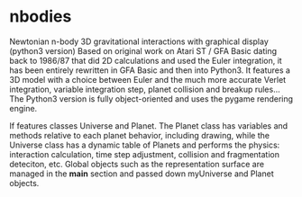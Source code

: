 # nbodies
Newtonian n-body 3D gravitational interactions with graphical display (python3 version)
Based on original work on Atari ST / GFA Basic dating back to 1986/87 that did 2D calculations 
and used the Euler integration, it has been entirely rewritten in GFA Basic and then into Python3.
It features a 3D model with a choice between Euler and the much more accurate Verlet integration, 
variable integration step, planet collision and breakup rules...
The Python3 version is fully object-oriented and uses the pygame rendering engine.

If features classes Universe and Planet. The Planet class has variables and methods relative to each planet behavior, including drawing, while the Universe class has a dynamic table of Planets and performs the physics: interaction calculation, time step adjustment, collision and fragmentation deteciton, etc. Global objects such as the representation surface are managed in the __main__ section and passed down myUniverse and Planet objects.
